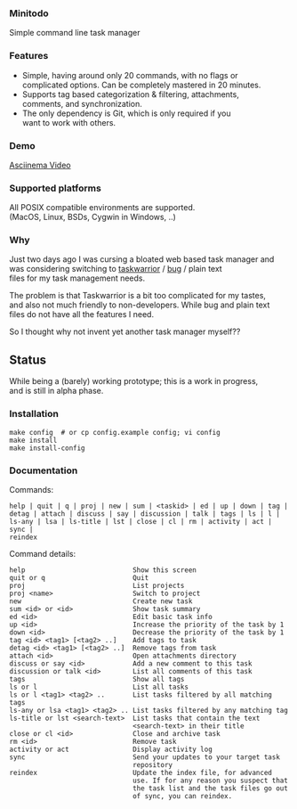 ### Minitodo
Simple command line task manager

### Features
- Simple, having around only 20 commands, with no flags or  
  complicated options. Can be completely mastered in 20 minutes.
- Supports tag based categorization & filtering, attachments,  
  comments, and synchronization.
- The only dependency is Git, which is only required if you  
  want to work with others.

### Demo
[Asciinema Video](https://asciinema.org/a/mh3BCiHVr9AvC4cihMpw1WAL1)

### Supported platforms
All POSIX compatible environments are supported.  
(MacOS, Linux, BSDs, Cygwin in Windows, ..)

### Why

Just two days ago I was cursing a bloated web based task manager and  
was considering switching to [taskwarrior][1] / [bug][2] / plain text  
files  for my task management needs.

The problem is that Taskwarrior is a bit too complicated for my tastes,  
and also not much friendly to non-developers. While bug and plain text  
files do not have all the features I need.

So I thought why not invent yet another task manager myself??

## Status

While being a (barely) working prototype; this is a work in progress,  
and is still in alpha phase.

### Installation

    make config  # or cp config.example config; vi config
    make install
    make install-config

### Documentation

Commands:

    help | quit | q | proj | new | sum | <taskid> | ed | up | down | tag |
    detag | attach | discuss | say | discussion | talk | tags | ls | l |
    ls-any | lsa | ls-title | lst | close | cl | rm | activity | act | sync |
    reindex

Command details:

    help                           Show this screen
    quit or q                      Quit
    proj                           List projects
    proj <name>                    Switch to project
    new                            Create new task
    sum <id> or <id>               Show task summary
    ed <id>                        Edit basic task info
    up <id>                        Increase the priority of the task by 1
    down <id>                      Decrease the priority of the task by 1
    tag <id> <tag1> [<tag2> ..]    Add tags to task
    detag <id> <tag1> [<tag2> ..]  Remove tags from task
    attach <id>                    Open attachments directory
    discuss or say <id>            Add a new comment to this task
    discussion or talk <id>        List all comments of this task
    tags                           Show all tags
    ls or l                        List all tasks
    ls or l <tag1> <tag2> ..       List tasks filtered by all matching tags
    ls-any or lsa <tag1> <tag2> .. List tasks filtered by any matching tag
    ls-title or lst <search-text>  List tasks that contain the text
                                   <search-text> in their title
    close or cl <id>               Close and archive task
    rm <id>                        Remove task
    activity or act                Display activity log
    sync                           Send your updates to your target task
                                   repository
    reindex                        Update the index file, for advanced
                                   use. If for any reason you suspect that
                                   the task list and the task files go out
                                   of sync, you can reindex.

[1]: https://taskwarrior.org/
[2]: https://github.com/driusan/bug
